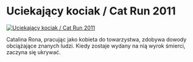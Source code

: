 Uciekający kociak / Cat Run 2011 
=============
[![Uciekający kociak / Cat Run 2011 ](http://vidos.pl/images/player.gif)](http://vidos.pl/uciekajacy-kociak-cat-run-2011)

 Catalina Rona, pracując jako kobieta do towarzystwa, zdobywa dowody obciążające znanych ludzi. Kiedy zostaje wydany na nią wyrok śmierci, zaczyna się ukrywać.
